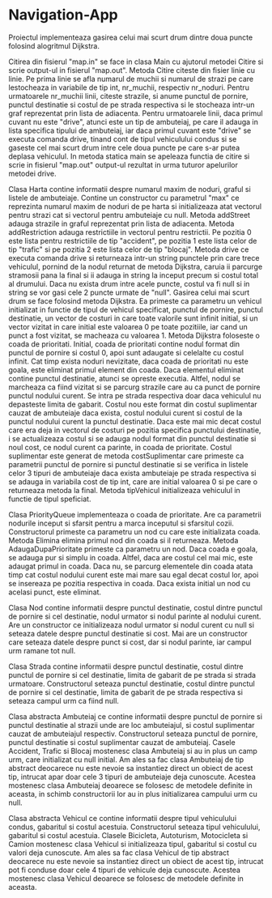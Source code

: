 # Navigation-App
Proiectul implementeaza gasirea celui mai scurt drum dintre doua puncte folosind
alogritmul Dijkstra.

Citirea din fisierul "map.in" se face in clasa Main cu ajutorul metodei Citire 
si scrie output-ul in fisierul "map.out". Metoda Citire citeste din fisier linie
cu linie. Pe prima linie se afla numarul de muchii si numarul de strazi pe care 
lestocheaza in variabile de tip int, nr_muchii, respectiv nr_noduri. Pentru 
urmatoarele nr_muchii linii, citeste strazile, si anume punctul de pornire, punctul
destinatie si costul de pe strada respectiva si le stocheaza intr-un graf reprezentat
prin lista de adiacenta. Pentru urmatoarele linii, daca primul cuvant nu este "drive",
atunci este un tip de ambuteiaj, pe care il adauga in lista specifica tipului de
ambuteiaj, iar daca primul cuvant este "drive" se executa comanda drive, tinand cont
de tipul vehiculului condus si se gaseste cel mai scurt drum intre cele doua puncte 
pe care s-ar putea deplasa vehiculul. In metoda statica main se apeleaza functia de
citire si scrie in fisierul "map.out" output-ul rezultat in urma tuturor apelurilor
metodei drive.

Clasa Harta contine informatii despre numarul maxim de noduri, graful si listele
de ambuteiaje. Contine un constructor cu parametrul "max" ce reprezinta numarul 
maxim de noduri de pe harta si initializeaza atat vectorul pentru strazi cat si
vectorul pentru ambuteiaje cu null. Metoda addStreet adauga strazile in graful 
reprezentat prin lista de adiacenta. Metoda addRestriction adauga restrictiile
in vectorul pentru restrictii. Pe pozitia 0 este lista pentru restrictiile de tip
"accident", pe pozitia 1 este lista celor de tip "trafic" si pe pozitia 2 este
lista celor de tip "blocaj". Metoda drive ce executa comanda drive si returneaza intr-un 
string punctele prin care trece vehiculul, pornind de la nodul returnat de metoda
Dijkstra, caruia ii parcurge stramosii pana la final si ii adauga in string la inceput
precum si costul total al drumului. Daca nu exista drum intre acele puncte, costul va
fi null si in string se vor gasi cele 2 puncte urmate de "null". Gasirea celui mai
scurt drum se face folosind metoda Dijkstra. Ea primeste ca parametru un vehicul 
initializat in functie de tipul de vehicul specificat, punctul de pornire, punctul
destinatie, un vector de costuri in care toate valorile sunt infinit initial, si
un vector vizitat in care initial este valoarea 0 pe toate pozitiile, iar cand un
punct a fost vizitat, se macheaza cu valoarea 1. Metoda Dijkstra foloseste o coada 
de prioritati. Initial, coada de prioritati contine nodul format din punctul de
pornire si costul 0, apoi sunt adaugate si celelalte cu costul infinit. Cat timp
exista noduri nevizitate, daca coada de prioritati nu este goala, este eliminat
primul element din coada. Daca elementul eliminat contine punctul destinatie,
atunci se opreste executia. Altfel, nodul se marcheaza ca fiind vizitat si se
parcurg strazile care au ca punct de pornire punctul nodului curent. Se intra 
pe strada respectiva doar daca vehiculul nu depasteste limita de gabarit. Costul
nou este format din costul suplimentar cauzat de ambuteiaje daca exista, costul
nodului curent si costul de la punctul nodului curent la punctul destinatie. Daca
este mai mic decat costul care era deja in vectorul de costuri pe pozitia specifica
punctului destinatie, i se actualizeaza costul si se adauga nodul format din punctul
destinatie si noul cost, ce nodul curent ca parinte, in coada de prioritate. Costul
suplimentar este generat de metoda costSuplimentar care primeste ca parametrii
punctul de pornire si punctul destinatie si se verifica in listele celor 3 tipuri
de ambuteiaje daca exista ambuteiaje pe strada respectiva si se adauga in variabila
cost de tip int, care are initial valoarea 0 si pe care o returneaza metoda la final.
Metoda tipVehicul initializeaza vehiculul in functie de tipul speficiat.

Clasa PriorityQueue implementeaza o coada de prioritate. Are ca parametrii nodurile
inceput si sfarsit pentru a marca inceputul si sfarsitul cozii. Constructorul
primeste ca parametru un nod cu care este initializata coada. Metoda Elimina
elimina primul nod din coada si il returneaza. Metoda AdaugaDupaPrioritate primeste
ca parametru un nod. Daca coada e goala, se adauga pur si simplu in coada. Altfel,
daca are costul cel mai mic, este adaugat primul in coada. Daca nu, se parcurg 
elementele din coada atata timp cat costul nodului curent este mai mare sau egal
decat costul lor, apoi se insereaza pe pozitia respectiva in coada. Daca exista
initial un nod cu acelasi punct, este eliminat.

Clasa Nod contine informatii despre punctul destinatie, costul dintre punctul
de pornire si cel destinatie, nodul urmator si nodul parinte al nodului curent. 
Are un constructor ce initializeaza nodul urmator si nodul curent cu null si 
seteaza datele despre punctul destinatie si cost. Mai are un constructor care
seteaza datele despre punct si cost, dar si nodul parinte, iar campul urm ramane
tot null.

Clasa Strada contine informatii despre punctul destinatie, costul dintre
punctul de pornire si cel destinatie, limita de gabarit de pe strada si strada 
urmatoare. Constructorul seteaza punctul destinatie, costul dintre punctul de 
pornire si cel destinatie, limita de gabarit de pe strada respectiva si seteaza
campul urm ca fiind null.

Clasa abstracta Ambuteiaj ce contine informatii despre punctul de pornire si punctul 
destinatie al strazii unde are loc ambuteiajul, si costul suplimentar cauzat de
ambuteiajul respectiv. Constructorul seteaza punctul de pornire, punctul destinatie
si costul suplimentar cauzat de ambuteiaj. Casele Accident, Trafic si Blocaj mostenesc
clasa Ambuteiaj si au in plus un camp urm, care initializat cu null initial. Am
ales sa fac clasa Ambuteiaj de tip abstract deocarece nu este nevoie sa instantiez
direct un obiect de acest tip, intrucat apar doar cele 3 tipuri de ambuteiaje deja
cunoscute. Acestea mostenesc clasa Ambuteiaj deoarece se folosesc de metodele definite
in aceasta, in schimb constructorii lor au in plus initializarea campului urm cu null. 

Clasa abstracta Vehicul ce contine informatii despre tipul vehiculului condus,
gabaritul si costul acestuia. Constructorul seteaza tipul vehiculului, gabaritul
si costul acestuia. Clasele Bicicleta, Autoturism, Motocicleta si Camion mostenesc
clasa Vehicul si initializeaza tipul, gabaritul si costul cu valori deja cunoscute.
Am ales sa fac clasa Vehicul de tip abstract deocarece nu este nevoie sa instantiez
direct un obiect de acest tip, intrucat pot fi conduse doar cele 4 tipuri de vehicule
deja cunoscute. Acestea mostenesc clasa Vehicul deoarece se folosesc de metodele 
definite in aceasta.
